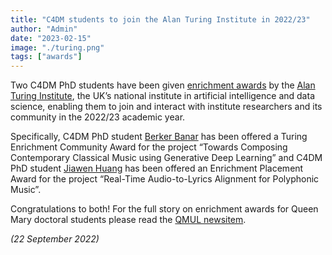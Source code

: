 ```yaml
---
title: "C4DM students to join the Alan Turing Institute in 2022/23"
author: "Admin"
date: "2023-02-15"
image: "./turing.png"
tags: ["awards"]
---
```



Two C4DM PhD students have been given <a href="https://www.turing.ac.uk/work-turing/studentships/enrichment">enrichment awards</a> by the <a href="https://www.turing.ac.uk/">Alan Turing Institute</a>, the UK’s national institute in artificial intelligence and data science, enabling them to join and interact with institute researchers and its community in the 2022/23 academic year.

Specifically, C4DM PhD student <a href="http://eecs.qmul.ac.uk/profiles/banarberker.html">Berker Banar</a> has been offered a Turing Enrichment Community Award for the project “Towards Composing Contemporary Classical Music using Generative Deep Learning” and C4DM PhD student <a href="http://eecs.qmul.ac.uk/profiles/huangjiawen-1.html">Jiawen Huang</a> has been offered an Enrichment Placement Award for the project “Real-Time Audio-to-Lyrics Alignment for Polyphonic Music”.

Congratulations to both! For the full story on enrichment awards for Queen Mary doctoral students please read the <a href="https://www.qmul.ac.uk/media/news/2022/pr/queen-mary-students-to-gain-valuable-research-experience-through-placements-at-the-alan-turing-institute-.html">QMUL newsitem</a>.



<i>(22 September 2022)</i>
